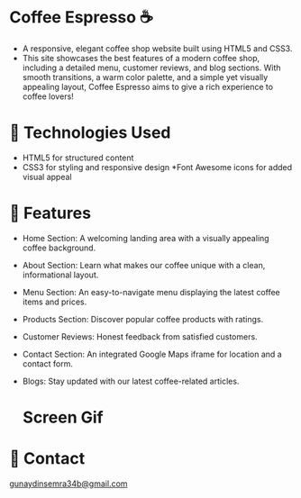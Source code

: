 # Coffee Espresso ☕️

* A responsive, elegant coffee shop website built using HTML5 and CSS3. 
* This site showcases the best features of a modern coffee shop, including a detailed menu, customer reviews, and blog sections. With smooth transitions, a warm color palette, and a simple yet visually appealing layout, Coffee Espresso aims to give a rich experience to coffee lovers!

# 🧰 Technologies Used
* HTML5 for structured content
* CSS3 for styling and responsive design
*Font Awesome icons for added visual appeal

# 🌟 Features
* Home Section: A welcoming landing area with a visually appealing coffee background.
* About Section: Learn what makes our coffee unique with a clean, informational layout.
* Menu Section: An easy-to-navigate menu displaying the latest coffee items and prices.
* Products Section: Discover popular coffee products with ratings.
* Customer Reviews: Honest feedback from satisfied customers.
* Contact Section: An integrated Google Maps iframe for location and a contact form.
* Blogs: Stay updated with our latest coffee-related articles.

  # Screen Gif



  


 # 📧 Contact

gunaydinsemra34b@gmail.com
